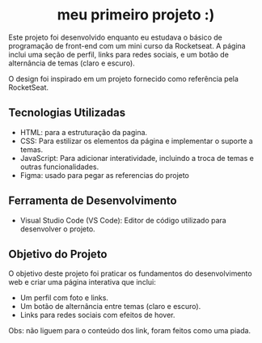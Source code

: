 <h1 align="center">meu primeiro projeto :)</h1>

<p>
Este projeto foi desenvolvido enquanto eu estudava o básico de programação de front-end com um mini curso da Rocketseat. A página inclui uma seção de perfil, links para redes sociais, e um botão de alternância de temas (claro e escuro).

O design foi inspirado em um projeto fornecido como referência pela RocketSeat.
</p>
<h2>Tecnologias Utilizadas</h2>
<ul>
<li>HTML: para a estruturação da pagina.</li>
<li>CSS: Para estilizar os elementos da página e implementar o suporte a temas.</li>
<li>JavaScript: Para adicionar interatividade, incluindo a troca de temas e outras funcionalidades.</li>
<li>Figma: usado para pegar as referencias do projeto</li>
</ul>
<h2>Ferramenta de Desenvolvimento</h2>
<ul>
<li>Visual Studio Code (VS Code): Editor de código utilizado para desenvolver o projeto.</li>
</ul>
<h2>Objetivo do Projeto</h2>
<p>O objetivo deste projeto foi praticar os fundamentos do desenvolvimento web e criar uma página interativa que inclui:</p>
<ul>
<li>Um perfil com foto e links.</li>
<li>Um botão de alternância entre temas (claro e escuro).</li>
<li>Links para redes sociais com efeitos de hover.</li>
</ul>
<p>Obs: não liguem para o conteúdo dos link, foram feitos como uma piada.</p>
